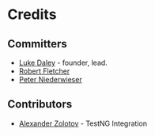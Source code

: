 # Credits

## Committers

* [Luke Daley](http://ldaley.com) - founder, lead.
* [Robert Fletcher](http://adhockery.blogspot.com/)
* [Peter Niederwieser](http://pniederw.wordpress.com/)

## Contributors

* [Alexander Zolotov](http://warmplace.ru/) - TestNG Integration